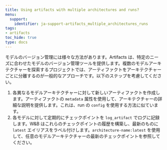 ```yaml
---
title: Using artifacts with multiple architectures and runs?
menu:
  support:
    identifier: ja-support-artifacts_multiple_architectures_runs
tags:
- artifacts
toc_hide: true
type: docs
---
```


モデルのバージョン管理には様々な方法があります。Artifacts は、特定のニーズに合わせたモデルのバージョン管理ツールを提供します。複数のモデルアーキテクチャーを探索するプロジェクトでは、アーティファクトをアーキテクチャーごとに分離するのが一般的なアプローチです。以下のステップを考慮してください。

1. 各異なるモデルアーキテクチャーに対して新しいアーティファクトを作成します。アーティファクトの `metadata` 属性を使用して、アーキテクチャーの詳細な説明を提供します。これは、run の `config` を使用する方法に似ています。
2. 各モデルに対して定期的にチェックポイントを `log_artifact` でログに記録します。W&B はこれらのチェックポイントの履歴を構築し、最新のものに `latest` エイリアスをラベル付けします。`architecture-name:latest` を使用して、任意のモデルアーキテクチャーの最新のチェックポイントを参照してください。